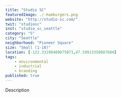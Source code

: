 ```yaml
---
title: "Studio SC"
featuredImage: ./-hamburgers.png
website: "http://studio-sc.com/"
twit: "studiosc"
inst: "studio_sc_seattle"
category: "S"
city: "Seattle"
neighborhood: "Pioneer Square"
size: "Small (1-10)"
location: [-122.33190409875071,47.59913350087604]
tags:
    - environmental
    - industrial
    - branding
published: true
---
```


Description
